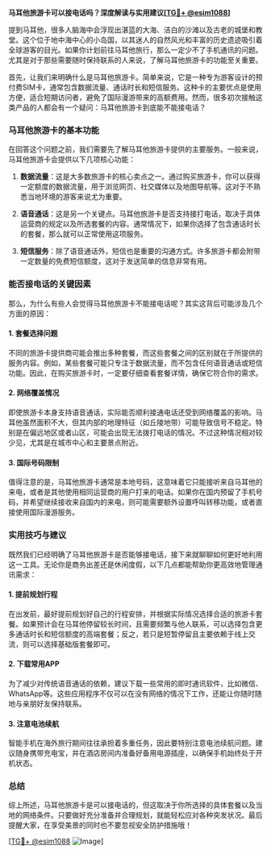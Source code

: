 **马耳他旅游卡可以接电话吗？深度解读与实用建议[[TG💪+ @esim1088](https://t.me/s/esim1088)]**

提到马耳他，很多人脑海中会浮现出湛蓝的大海、洁白的沙滩以及古老的城堡和教堂。这个位于地中海中心的小岛国，以其迷人的自然风光和丰富的历史遗迹吸引着全球游客的目光。如果你计划前往马耳他旅行，那么一定少不了手机通讯的问题。尤其是对于那些需要随时保持联系的人来说，了解马耳他旅游卡的功能至关重要。

首先，让我们来明确什么是马耳他旅游卡。简单来说，它是一种专为游客设计的预付费SIM卡，通常包含数据流量、通话时长和短信服务。这种卡的主要优点是使用方便，适合短期访问者，避免了国际漫游带来的高额费用。然而，很多初次接触这类产品的人都会有一个疑问：马耳他旅游卡到底能不能接电话？

### 马耳他旅游卡的基本功能

在回答这个问题之前，我们需要先了解马耳他旅游卡提供的主要服务。一般来说，马耳他旅游卡会提供以下几项核心功能：

1. **数据流量**：这是大多数旅游卡的核心卖点之一。通过购买旅游卡，你可以获得一定额度的数据流量，用于浏览网页、社交媒体以及地图导航等。这对于不熟悉当地环境的游客来说尤为重要。

2. **语音通话**：这是另一个关键点。马耳他旅游卡是否支持接打电话，取决于具体运营商的规定以及所选套餐的内容。通常情况下，如果你选择了包含通话时长的套餐，那么就可以正常使用这项服务。

3. **短信服务**：除了语音通话外，短信也是重要的沟通方式。许多旅游卡都会附带一定数量的免费短信额度，这对于发送简单的信息非常有用。

### 能否接电话的关键因素

那么，为什么有些人会觉得马耳他旅游卡不能接电话呢？其实这背后可能涉及几个方面的原因：

#### 1. 套餐选择问题

不同的旅游卡提供商可能会推出多种套餐，而这些套餐之间的区别就在于所提供的服务内容。例如，某些套餐可能只专注于数据流量，而不包含任何语音通话或短信功能。因此，在购买旅游卡时，一定要仔细查看套餐详情，确保它符合你的需求。

#### 2. 网络覆盖情况

即使旅游卡本身支持语音通话，实际能否顺利接通电话还受到网络覆盖的影响。马耳他虽然面积不大，但其内部的地理特征（如丘陵地带）可能导致信号不稳定。特别是在偏远地区或者山区，可能会出现无法拨打电话的情况。不过这种情况相对较少见，尤其是在城市中心和主要景点附近。

#### 3. 国际号码限制

值得注意的是，马耳他旅游卡通常是本地号码，这意味着它只能接听来自马耳他的来电，或者是其他使用相同运营商的用户打来的电话。如果你在国内预留了手机号码，并希望继续接收来自国内的来电，则可能需要额外设置呼叫转移功能，或者直接使用国际漫游服务。

### 实用技巧与建议

既然我们已经明确了马耳他旅游卡是否能够接电话，接下来就聊聊如何更好地利用这一工具。无论你是商务出差还是休闲度假，以下几点都能帮助你更高效地管理通讯需求：

#### 1. 提前规划行程

在出发前，最好提前规划好自己的行程安排，并根据实际情况选择合适的旅游卡套餐。如果预计会在马耳他停留较长时间，且需要频繁与他人联系，可以选择包含更多通话时长和短信额度的高端套餐；反之，若只是短暂停留且主要依赖于线上交流，则可以选择基础版套餐即可。

#### 2. 下载常用APP

为了减少对传统语音通话的依赖，建议下载一些常用的即时通讯软件，比如微信、WhatsApp等。这些应用程序不仅可以在没有网络的情况下工作，还能让你随时随地与亲朋好友保持联系。

#### 3. 注意电池续航

智能手机在海外旅行期间往往承担着多重任务，因此要特别注意电池续航问题。建议随身携带充电宝，并在酒店房间内准备好备用电源插座，以确保手机始终处于开机状态。

### 总结

综上所述，马耳他旅游卡是可以接电话的，但这取决于你所选择的具体套餐以及当地的网络条件。只要做好充分准备并合理规划，就能轻松应对各种突发状况。最后提醒大家，在享受美景的同时也不要忽视安全防护措施哦！

[[TG💪+ @esim1088](https://t.me/s/esim1088) ![Image](https://i.postimg.cc/4NQfJmqS/Snipaste-2025-05-13-00-14-12.png)]
